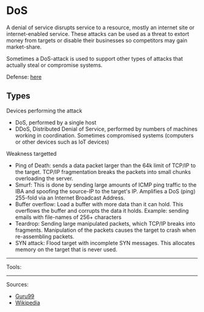 # DoS

A denial of service disrupts service to a resource, mostly an internet site or internet-enabled service. These attacks can be used 
as a threat to extort money from targets or disable their businesses so competitors may gain market-share.

Sometimes a DoS-attack is used to support other types of attacks that actually steal or compromise systems.

Defense: [here](../defense/dos.md)

## Types
Devices performing the attack
* DoS, performed by a single host
* DDoS, Distributed Denial of Service, performed by numbers of machines working in coordination. Sometimes compromised systems (computers or other devices such as IoT devices)

Weakness targetted
* Ping of Death: sends a data packet larger than the 64k limit of TCP/IP to the target. TCP/IP fragmentation breaks the packets into small chunks overloading the server.
* Smurf: This is done by sending large amounts of ICMP ping traffic to the IBA and spoofing the source-IP to the target's IP. Amplifies a DoS (ping) 255-fold via an Internet Broadcast Address.
* Buffer overflow: Load a buffer with more data than it can hold. This overflows the buffer and corrupts the data it holds. Example: sending emails with file-names of 256+ characters
* Teardrop: Sending large manipulated packets, which TCP/IP breaks into fragments. Manipulation of the packets causes the target to crash when re-assembling packets.
* SYN attack: Flood target with incomplete SYN messages. This allocates memory on the target that is never used.

--------
Tools:



---------------
Sources:
* [Guru99](https://www.guru99.com/ultimate-guide-to-dos-attacks.html)
* [Wikipedia](https://en.wikipedia.org/wiki/Denial-of-service_attack)